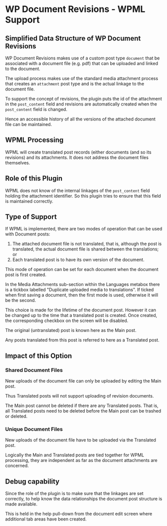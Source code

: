 # WP Document Revisions - WPML Support

## Simplified Data Structure of WP Document Revisions

WP Document Revisions makes use of a custom post type `document` that be associated with a document file (e.g. pdf) that can be uploaded and linked to the document.

The upload process makes use of the standard media attachment process that creates an `attachment` post type and is the actual linkage to the document file.

To support the concept of revisions, the plugin puts the id of the attachment in the `post_content` field and revisions are automatically created when the `post_content` field is changed.

Hence an accessible history of all the versions of the attached document file can be maintained.

## WPML Processing

WPML will create translated post records (either documents (and so its revisions) and its attachments. It does not address the document files themselves.

## Role of this Plugin  

WPML does not know of the internal linkages of the `post_content` field holding the attachment identifier. So this plugin tries to ensure that this field is maintained correctly.

## Type of Support

If WPML is implemented, there are two modes of operation that can be used with Document posts:
1. The attached document file is not translated, that is, although the post is translated, the actual document file is shared between the translations; or
2. Each translated post is to have its own version of the document.

This mode of operation can be set for each document when the document post is first created.

In the Media Attachments sub-section within the Languages metabox there is a tickbox labelled "Duplicate uploaded media to translations". If ticked when first saving a document, then the first mode is used, otherwise it will be the second.

This choice is made for the lifetime of the document post. However it can be changed up to the time that a translated post is created. Once created, the corresponding checkbox on the screen will be disabled.

The original (untranslated) post is known here as the Main post. 

Any posts translated from this post is referred to here as a Translated post.

## Impact of this Option

### Shared Document Files

New uploads of the document file can only be uploaded by editing the Main post.

Thus Translated posts will not support uploading of revision documents.

The Main post cannot be deleted if there are any Translated posts. That is, all Translated posts need to be deleted before the Main post can be trashed or deleted.

### Unique Document Files

New uploads of the document file have to be uploaded via the Translated post.

Logically the Main and Translated posts are tied together for WPML processing, they are independent as far as the document attachments are concerned.

## Debug capability

Since the role of the plugin is to make sure that the linkages are set correctly, to help know the data relationships the document post structure is made available.

This is held in the help pull-down from the document edit screen where additional tab areas have been created.

